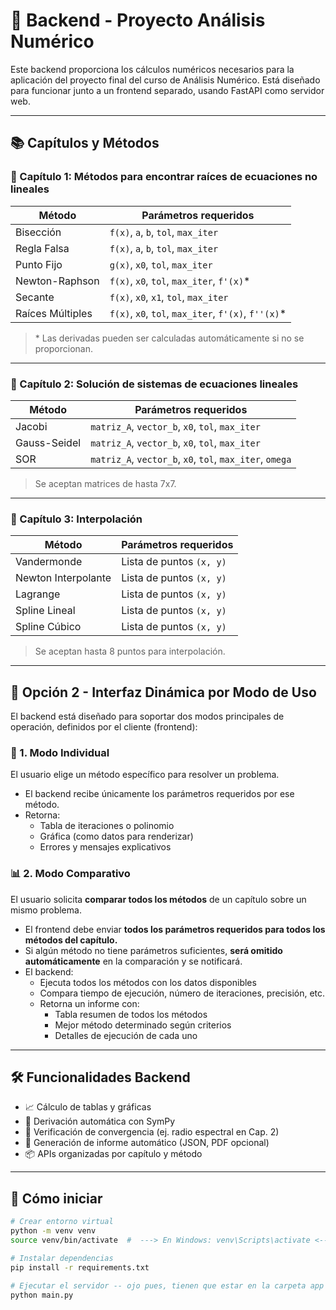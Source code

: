 # 📘 Backend - Proyecto Análisis Numérico

Este backend proporciona los cálculos numéricos necesarios para la aplicación del proyecto final del curso de Análisis Numérico. Está diseñado para funcionar junto a un frontend separado, usando FastAPI como servidor web.

---

## 📚 Capítulos y Métodos

### 🔹 Capítulo 1: Métodos para encontrar raíces de ecuaciones no lineales

| Método              | Parámetros requeridos                         |
|---------------------|-----------------------------------------------|
| Bisección           | `f(x)`, `a`, `b`, `tol`, `max_iter`           |
| Regla Falsa         | `f(x)`, `a`, `b`, `tol`, `max_iter`           |
| Punto Fijo          | `g(x)`, `x0`, `tol`, `max_iter`               |
| Newton-Raphson      | `f(x)`, `x0`, `tol`, `max_iter`, `f'(x)`*     |
| Secante             | `f(x)`, `x0`, `x1`, `tol`, `max_iter`         |
| Raíces Múltiples    | `f(x)`, `x0`, `tol`, `max_iter`, `f'(x)`, `f''(x)`* |

> \* Las derivadas pueden ser calculadas automáticamente si no se proporcionan.

---

### 🔹 Capítulo 2: Solución de sistemas de ecuaciones lineales

| Método          | Parámetros requeridos                            |
|------------------|--------------------------------------------------|
| Jacobi           | `matriz_A`, `vector_b`, `x0`, `tol`, `max_iter` |
| Gauss-Seidel     | `matriz_A`, `vector_b`, `x0`, `tol`, `max_iter` |
| SOR              | `matriz_A`, `vector_b`, `x0`, `tol`, `max_iter`, `omega` |

> Se aceptan matrices de hasta 7x7.

---

### 🔹 Capítulo 3: Interpolación

| Método              | Parámetros requeridos         |
|---------------------|-------------------------------|
| Vandermonde         | Lista de puntos `(x, y)`      |
| Newton Interpolante | Lista de puntos `(x, y)`      |
| Lagrange            | Lista de puntos `(x, y)`      |
| Spline Lineal       | Lista de puntos `(x, y)`      |
| Spline Cúbico       | Lista de puntos `(x, y)`      |

> Se aceptan hasta 8 puntos para interpolación.

---

## 🔀 Opción 2 - Interfaz Dinámica por Modo de Uso

El backend está diseñado para soportar dos modos principales de operación, definidos por el cliente (frontend):

### 🧪 1. **Modo Individual**
El usuario elige un método específico para resolver un problema.

- El backend recibe únicamente los parámetros requeridos por ese método.
- Retorna:
  - Tabla de iteraciones o polinomio
  - Gráfica (como datos para renderizar)
  - Errores y mensajes explicativos

### 📊 2. **Modo Comparativo**
El usuario solicita **comparar todos los métodos** de un capítulo sobre un mismo problema.

- El frontend debe enviar **todos los parámetros requeridos para todos los métodos del capítulo.**
- Si algún método no tiene parámetros suficientes, **será omitido automáticamente** en la comparación y se notificará.
- El backend:
  - Ejecuta todos los métodos con los datos disponibles
  - Compara tiempo de ejecución, número de iteraciones, precisión, etc.
  - Retorna un informe con:
    - Tabla resumen de todos los métodos
    - Mejor método determinado según criterios
    - Detalles de ejecución de cada uno

---

## 🛠️ Funcionalidades Backend

- 📈 Cálculo de tablas y gráficas
- 🔁 Derivación automática con SymPy
- 🧠 Verificación de convergencia (ej. radio espectral en Cap. 2)
- 📄 Generación de informe automático (JSON, PDF opcional)
- 📦 APIs organizadas por capítulo y método

---

## 🚀 Cómo iniciar

```bash
# Crear entorno virtual
python -m venv venv
source venv/bin/activate  #  ---> En Windows: venv\Scripts\activate <---

# Instalar dependencias
pip install -r requirements.txt

# Ejecutar el servidor -- ojo pues, tienen que estar en la carpeta app jajjaja
python main.py

